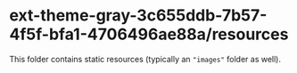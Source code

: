 # ext-theme-gray-3c655ddb-7b57-4f5f-bfa1-4706496ae88a/resources

This folder contains static resources (typically an `"images"` folder as well).

